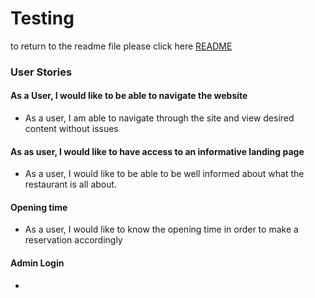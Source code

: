 # Testing 

to return to the readme file please click here [README](README.md)

### User Stories 

####  As a User, I would like to be able to navigate the website
- As a user, I am able to navigate through the site and view desired content without issues


#### As as user, I would like to have access to an informative landing page 
- As a user, I would like to be able to be well informed about what the restaurant is all about.

#### Opening time 
- As a user, I would like to know the opening time in order to make a reservation accordingly 

#### Admin Login 
- 